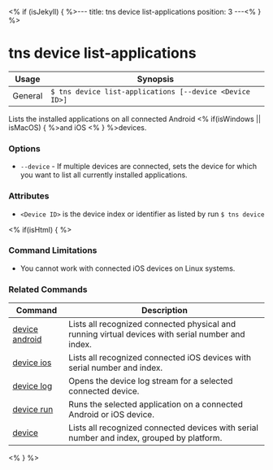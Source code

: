 <% if (isJekyll) { %>---
title: tns device list-applications
position: 3
---<% } %>
# tns device list-applications


Usage | Synopsis
------|-------
General | `$ tns device list-applications [--device <Device ID>]`

Lists the installed applications on all connected Android <% if(isWindows || isMacOS) { %>and iOS <% } %>devices. 

### Options
* `--device` - If multiple devices are connected, sets the device for which you want to list all currently installed applications.

### Attributes
* `<Device ID>` is the device index or identifier as listed by run `$ tns device`

<% if(isHtml) { %> 
### Command Limitations

* You cannot work with connected iOS devices on Linux systems.

### Related Commands

Command | Description
----------|----------
[device android](device-android.html) | Lists all recognized connected physical and running virtual devices with serial number and index.
[device ios](device-ios.html) | Lists all recognized connected iOS devices with serial number and index.
[device log](device-log.html) | Opens the device log stream for a selected connected device.
[device run](device-run.html) | Runs the selected application on a connected Android or iOS device.
[device](device.html) | Lists all recognized connected devices with serial number and index, grouped by platform.
<% } %>